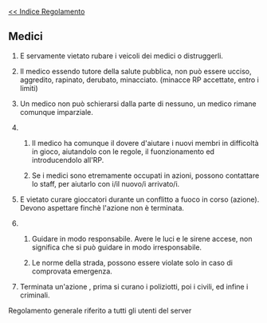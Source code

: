 [<< Indice Regolamento](regolamento.md)

## Medici

1)  E servamente vietato rubare i veicoli dei medici o distruggerli.

2)  Il medico essendo tutore della salute pubblica, non può essere ucciso, aggredito, rapinato, derubato, minacciato. (minacce RP accettate, entro i limiti)

3)  Un medico non può schierarsi dalla parte di nessuno, un medico rimane comunque imparziale.

4) 1) Il medico ha comunque il dovere d'aiutare i nuovi membri in difficoltà in gioco, aiutandolo con le regole, il fuonzionamento ed introducendolo all'RP.

    2) Se i medici sono etremamente occupati in azioni, possono contattare lo staff, per aiutarlo con i/il nuovo/i arrivato/i.

5)  E vietato curare gioccatori durante un conflitto a fuoco in corso (azione). Devono aspettare finchè l'azione non è terminata.

6) 1) Guidare in modo responsabile. Avere le luci e le sirene accese, non significa che si può guidare in modo irresponsabile.

    2) Le norme della strada, possono essere violate solo in caso di comprovata emergenza.

7)  Terminata un'azione , prima si curano i poliziotti, poi i civili, ed infine i criminali.

Regolamento generale riferito a tutti gli utenti del server